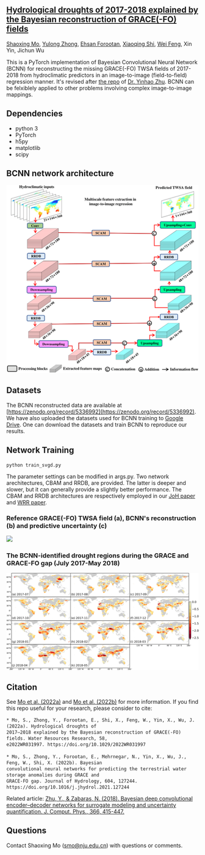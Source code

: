 ## [Hydrological droughts of 2017-2018 explained by the Bayesian reconstruction of GRACE(-FO) fields](https://doi.org/10.1029/2022WR031997)
[Shaoxing Mo](https://scholar.google.com/citations?user=b5m_q4sAAAAJ&hl=en&oi=ao), [Yulong Zhong](https://scholar.google.com/citations?user=A7D2Kv4AAAAJ&hl=en), [Ehsan Forootan](https://scholar.google.com/citations?user=Yaor7_UAAAAJ&hl=en), [Xiaoqing Shi](https://scholar.google.com/citations?user=MLKqgKoAAAAJ&hl=en&oi=sra), [Wei Feng](https://scholar.google.com/citations?user=B5oOckcAAAAJ&hl=en), Xin Yin, Jichun Wu

This is a PyTorch implementation of Bayesian Convolutional Neural Network (BCNN) for reconstructing the missing GRACE(-FO) TWSA fields of 2017-2018 from hydroclimatic predictors in an image-to-image (field-to-field) regression manner. It's revised after [the repo](https://github.com/cics-nd/cnn-surrogate) of [Dr. Yinhao Zhu](https://scholar.google.com/citations?user=89uRjBkAAAAJ&hl=en). BCNN can be felxiblely applied to other problems involving complex image-to-image mappings.

## Dependencies
* python 3
* PyTorch
* h5py
* matplotlib
* scipy

## BCNN network architecture
![](https://github.com/njujinchun/BCNN4GRACE/blob/main/imgs/BCNN_arch-1.png)

## Datasets
The BCNN reconstructed data are available at [https://zenodo.org/record/5336992](https://zenodo.org/record/5336992). We have also uploaded the datasets used for BCNN training to [Google Drive](https://drive.google.com/drive/folders/1TEEt8ssKEq9k5-VOe21DHBURKuFfhhqp?usp=sharing). One can download the datasets and train BCNN to reproduce our results.

## Network Training
```
python train_svgd.py
```
The parameter settings can be modified in args.py. Two network arechitectures, CBAM and RRDB, are provided. The latter is deeper and slower, but it can generally provide a slightly better performance. The CBAM and RRDB architectures are respectively employed in our [JoH paper](https://doi.org/10.1016/j.jhydrol.2021.127244) and [WRR paper](https://doi.org/10.1029/2022WR031997).

### Reference GRACE(-FO) TWSA field (a), BCNN's reconstruction (b) and predictive uncertainty (c)
![](https://github.com/njujinchun/BCNN4GRACE/blob/main/imgs/BCNN_preditions.gif)

### The BCNN-identified drought regions during the GRACE and GRACE-FO gap (July 2017-May 2018)
![](https://github.com/njujinchun/BCNN4GRACE/blob/main/imgs/BCNN_WSDI_201707_201805.png)

## Citation
See [Mo et al. (2022a)](https://doi.org/10.1029/2022WR031997) and [Mo et al. (2022b)](https://www.sciencedirect.com/science/article/pii/S0022169421012944) for more information. If you find this repo useful for your research, please consider to cite:

```
* Mo, S., Zhong, Y., Forootan, E., Shi, X., Feng, W., Yin, X., Wu, J. (2022a). Hydrological droughts of 
2017–2018 explained by the Bayesian reconstruction of GRACE(-FO) fields. Water Resources Research, 58, 
e2022WR031997. https://doi.org/10.1029/2022WR031997

* Mo, S., Zhong, Y., Forootan, E., Mehrnegar, N., Yin, X., Wu, J., Feng, W., Shi, X. (2022b). Bayesian 
convolutional neural networks for predicting the terrestrial water storage anomalies during GRACE and 
GRACE-FO gap. Journal of Hydrology, 604, 127244. https://doi.org/10.1016/j.jhydrol.2021.127244
```
Related article: [Zhu, Y., & Zabaras, N. (2018). Bayesian deep convolutional encoder–decoder networks for surrogate modeling and uncertainty quantification. J. Comput. Phys., 366, 415-447.](https://www.sciencedirect.com/science/article/pii/S0021999118302341)

## Questions
Contact Shaoxing Mo (smo@nju.edu.cn) with questions or comments.
